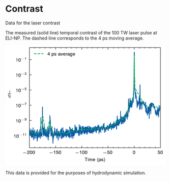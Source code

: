 # Contrast
Data for the laser contrast

The measured (solid line) temporal contrast of the 100 TW laser pulse at ELI-NP. The dashed line corresponds to the 4 ps moving average.

![Contrast](Contrast_100TW.png)

This data is provided for the purposes of hydrodynamic simulation.

